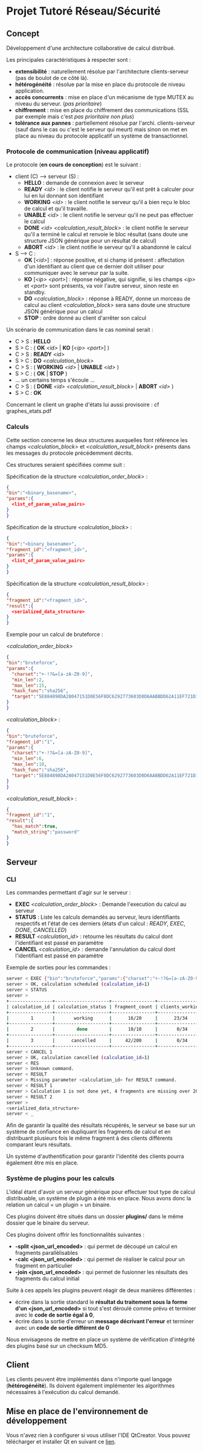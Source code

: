 # Projet Tutoré Réseau/Sécurité

## Concept

Développement d'une architecture collaborative de calcul distribué.

Les principales caractéristiques à respecter sont :
 - **extensibilité** : naturellement résolue par l'architecture clients-serveur (pas de boulot de ce côté là).
 - **hétérogénéité** : résolue par la mise en place du protocole de niveau application.
 - **accès concurrents** : mise en place d'un mécanisme de type MUTEX au niveau du serveur. (_pas prioritaire_)
 - **chiffrement** : mise en place du chiffrement des communications (SSL par exemple mais c'est _pas prioritaire non plus_)
 - **tolérance aux pannes** : partiellement résolue par l'archi. clients-serveur (sauf dans le cas ou c'est le serveur qui meurt) mais sinon on met en place au niveau du protocole applicatif un système de transactionnel.

### Protocole de communication (niveau applicatif)

Le protocole (**en cours de conception**) est le suivant :
 - client (C) --> serveur (S) :
   + **HELLO** : demande de connexion avec le serveur
   + **READY** *\<id>* : le client notifie le serveur qu'il est prêt à calculer pour lui en lui donnant son identifiant
   + **WORKING** *\<id>* : le client notifie le serveur qu'il a bien reçu le bloc de calcul et qu'il travaille.
   + **UNABLE** *\<id>* : le client notifie le serveur qu'il ne peut pas effectuer le calcul
   + **DONE** *\<id>* *\<calculation\_result\_block>* : le client notifie le serveur qu'il a terminé le calcul et renvoie le bloc résultat (sans doute une structure JSON générique pour un résultat de calcul)
   + **ABORT** *\<id>* : le client notifie le serveur qu'il a abandonné le calcul
 - S --> C :
   + **OK** [*\<id>*] : réponse positive, et si champ id présent : affectation d'un identifiant au client que ce dernier doit utiliser pour communiquer avec le serveur par la suite.
   + **KO** [*\<ip>* *\<port>*] : réponse négative, qui signifie, si les champs *\<ip>* et *\<port>* sont présents, va voir l'autre serveur, sinon reste en standby.
   + **DO** *\<calculation\_block>* : réponse à READY, donne un morceau de calcul au client *\<calculation_block>* sera sans doute une structure JSON générique pour un calcul
   + **STOP** : ordre donné au client d'arrêter son calcul

Un scénario de communication dans le cas nominal serait :
 - C > S : **HELLO**
 - S > C : ( **OK** *\<id>* | **KO** [*\<ip>* *\<port>*] )
 - C > S : **READY** *\<id>*
 - S > C : **DO** *\<calculation\_block>*
 - C > S : ( **WORKING** *\<id>* | **UNABLE** *\<id>* )
 - S > C : ( **OK** | **STOP** )
 - ... un certains temps s'écoule ...
 - C > S : ( **DONE** *\<id>* *\<calculation\_result\_block>* | **ABORT** *\<id>* )
 - S > C : **OK**

Concernant le client un graphe d'états lui aussi provisoire : cf graphes_etats.pdf

### Calculs

Cette section concerne les deux structures auxquelles font référence les champs *\<calculation\_block>* et *\<calculation\_result\_block>* présents dans les messages du protocole précédemment décrits.

Ces structures seraient spécifiées comme suit :

Spécification de la structure *\<calculation\_order\_block>* :
  ```json
{
  "bin":"<binary_basename>",
  "params":{
    <list_of_param_value_pairs>
  }
}
```

Spécification de la structure *\<calculation\_block>* :
  ```json
{
  "bin":"<binary_basename>",
  "fragment_id":"<fragment_id>",
  "params":{
    <list_of_param_value_pairs>
  }
}
```

Spécification de la structure *\<calculation\_result\_block>* :
  ```json
{
  "fragment_id":"<fragment_id>",
  "result":{
    <serialized_data_structure>
  }
}
```

Exemple pour un calcul de bruteforce :

*\<calculation\_order\_block>*
  ```json
{
  "bin":"bruteforce",
  "params":{
    "charset":"+-!?&=[a-zA-Z0-9]",
    "min_len":2,
    "max_len":15,
    "hash_func":"sha256",
    "target":"5E884898DA28047151D0E56F8DC6292773603D0D6AABBDD62A11EF721D1542D8"
  }
}
```
*\<calculation\_block>* :
  ```json
{
  "bin":"bruteforce",
  "fragment_id":"1",
  "params":{
    "charset":"+-!?&=[a-zA-Z0-9]",
    "min_len":6,
    "max_len":10,
    "hash_func":"sha256",
    "target":"5E884898DA28047151D0E56F8DC6292773603D0D6AABBDD62A11EF721D1542D8"
  }
}
```
*\<calculation\_result\_block>* :
  ```json
{
  "fragment_id":"1",
  "result":{
    "has_match":true,
    "match_string":"password"
  }
}
```
## Serveur

### CLI

Les commandes permettant d'agir sur le serveur :

 - **EXEC** *\<calculation\_order\_block>* : Demande l'execution du calcul au serveur
 - **STATUS** : Liste les calculs demandés au serveur, leurs identifiants respectifs et l'état de ces derniers (états d'un calcul : *READY*, *EXEC*, *DONE*, *CANCELLED*)
 - **RESULT** *\<calculation_id>* : retourne les résultats du calcul dont l'identifiant est passé en paramètre
 - **CANCEL** *\<calculation_id>* : demande l'annulation du calcul dont l'identifiant est passé en paramètre

Exemple de sorties pour les commandes :

  ```bash
server < EXEC {"bin":"bruteforce","params":{"charset":"+-!?&=[a-zA-Z0-9]","min_len":2,"max_len":15,"hash_func":"sha256","target":"5E884898DA28047151D0E56F8DC6292773603D0D6AABBDD62A11EF721D1542D8"}}
server > OK, calculation scheduled (calculation_id=1)
server < STATUS
server > 
+----------------+--------------------+----------------+-----------------+
| calculation_id | calculation_status | fragment_count | clients_working |
+----------------+--------------------+----------------+-----------------+
|        1       |       working      |      16/20     |      23/34      |
+----------------+--------------------+----------------+-----------------+
|        2       |        done        |      10/10     |       0/34      |
+----------------+--------------------+----------------+-----------------+
|        3       |      cancelled     |     42/200     |       0/34      |
+----------------+--------------------+----------------+-----------------+
server < CANCEL 1
server > OK, calculation cancelled (calculation_id=1)
server < RES
server > Unknown command.
server < RESULT
server > Missing parameter <calculation_id> for RESULT command.
server < RESULT 1
server > Calculation 1 is not done yet, 4 fragments are missing over 20.
server < RESULT 2
server > 
<serialized_data_structure>
server < _
```

Afin de garantir la qualité des résultats récupérés, le serveur se base sur un système de confiance en dupliquant les fragments de calcul et en distribuant plusieurs fois le même fragment à des clients différents comparant leurs résultats.

Un système d'authentification pour garantir l'identité des clients pourra également être mis en place.

### Système de plugins pour les calculs

L'idéal étant d'avoir un serveur générique pour effectuer tout type de calcul distribuable, un système de plugin a été mis en place. Nous avons donc la relation un calcul = un plugin = un binaire.

Ces plugins doivent être situés dans un dossier **plugins/** dans le même dossier que le binaire du serveur.

Ces plugins doivent offrir les fonctionnalités suivantes :
 + **-split \<json\_url\_encoded>** : qui permet de découpé un calcul en fragments parallèlisables
 + **-calc \<json\_url\_encoded>** : qui permet de réaliser le calcul pour un fragment en particulier
 + **-join \<json\_url\_encoded>** : qui permet de fusionner les résultats des fragments du calcul initial

Suite à ces appels les plugins peuvent réagir de deux manières différentes :
 + écrire dans la sortie standard le **résultat du traitement sous la forme d'un \<json\_url\_encoded>** si tout s'est déroulé comme prévu et terminer avec le **code de sortie égal à 0**,
 + écrire dans la sortie d'erreur un **message décrivant l'erreur** et terminer avec un **code de sortie différent de 0**

Nous envisageons de mettre en place un système de vérification d'intégrité des plugins basé sur un checksum MD5.

## Client

Les clients peuvent être implémentés dans n'importe quel langage (**hétérogénéité**). Ils doivent également implémenter les algorithmes nécessaires à l'exécution du calcul demandé.

## Mise en place de l'environnement de développement

Vous n'avez rien à configurer si vous utiliser l'IDE QtCreator.
Vous pouvez télécharger et installer Qt en suivant ce [lien](http://www.qt.io/download-open-source/).

